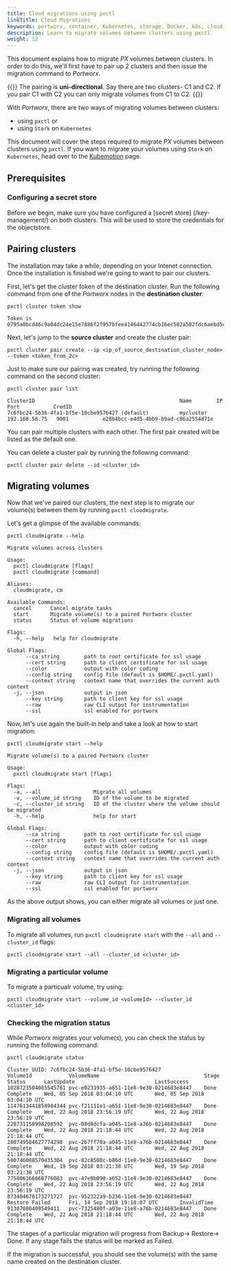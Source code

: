 ```yaml
---
title: Cloud migrations using pxctl
linkTitle: Cloud Migrations
keywords: portworx, container, Kubernetes, storage, Docker, k8s, cloud, DR, disaster recovery, cluster, migration
description: Learn to migrate volumes between clusters using pxctl
weight: 12
---
```


This document explains how to migrate _PX_ volumes between clusters. In order to do this, we'll first have to pair up 2 clusters and then issue the migration command to _Portworx_.

{{<info>}}
The pairing is **uni-directional**. Say there are two clusters- C1 and C2. If you pair C1 with C2 you can only migrate volumes from C1 to C2.
{{</info>}}

With _Portworx_, there are two ways of migrating volumes between clusters:

* using `pxctl` or
* using `Stork` on `Kubernetes`

This document will cover the steps required to migrate _PX_ volumes between clusters using `pxctl`. If you want to migrate your volumes using `Stork` on `Kubernetes`, head over to the [Kubemotion](/portworx-install-with-kubernetes/migration/kubemotion/) page.


## Prerequisites

### Configuring a secret store

Before we begin, make sure you have configured a [secret store] (/key-management/) on both clusters. This will be used to store the credentials for the objectstore.

## Pairing clusters

The installation may take a while, depending on your Intenet connection. Once the installation is finished we're going to want to pair our clusters.

First, let's get the cluster token of the destination cluster. Run the following command from one of the _Portworx_ nodes in the **destination cluster**:


```text
pxctl cluster token show
```

```output
Token is 0795a0bcd46c9a04dc24e15e7886f2f957bfee4146442774cb16ec582a502fdc6aebd5c30e95ff40a6c00e4e8d30e31d4dbd16b6c9b93dfd56774274ee8798cd
```

Next, let's jump to the **source cluster** and create the cluster pair:

```text
pxctl cluster pair create --ip <ip_of_source_destination_cluster_node> --token <token_from_2c>
```

Just to make sure our pairing was created, try running the following command on the second cluster:

```text
pxctl cluster pair list
```

```output
ClusterID                                               Name        IP              Port           CredID
7c6fbc24-5b36-4fa1-bf5e-10cbe9576427 (default)          mycluster   192.168.56.75   9001           e28b4bcc-e4d5-4bb9-b9ad-c86a2554d71e
```

You can pair multiple clusters with each other. The first pair created will be listed as the default one.


You can delete a cluster pair by running the following command:

```text
pxctl cluster pair delete --id <cluster_id>
```

## Migrating volumes

Now that we've paired our clusters, the next step is to migrate our volume(s) between them by running `pxctl cloudmigrate`.

Let's get a glimpse of the available commands:

```text
pxctl cloudmigrate --help
```

```output
Migrate volumes across clusters

Usage:
  pxctl cloudmigrate [flags]
  pxctl cloudmigrate [command]

Aliases:
  cloudmigrate, cm

Available Commands:
  cancel      Cancel migrate tasks
  start       Migrate volume(s) to a paired Portworx cluster
  status      Status of volume migrations

Flags:
  -h, --help   help for cloudmigrate

Global Flags:
      --ca string        path to root certificate for ssl usage
      --cert string      path to client certificate for ssl usage
      --color            output with color coding
      --config string    config file (default is $HOME/.pxctl.yaml)
      --context string   context name that overrides the current auth context
  -j, --json             output in json
      --key string       path to client key for ssl usage
      --raw              raw CLI output for instrumentation
      --ssl              ssl enabled for portworx
```

Now, let's use again the built-in help and take a look at how to start migration:

```text
pxctl cloudmigrate start --help
```

```output
Migrate volume(s) to a paired Portworx cluster

Usage:
  pxctl cloudmigrate start [flags]

Flags:
  -a, --all                 Migrate all volumes
  -v, --volume_id string    ID of the volume to be migrated
  -c, --cluster_id string   ID of the cluster where the volume should be migrated
  -h, --help                help for start

Global Flags:
      --ca string        path to root certificate for ssl usage
      --cert string      path to client certificate for ssl usage
      --color            output with color coding
      --config string    config file (default is $HOME/.pxctl.yaml)
      --context string   context name that overrides the current auth context
  -j, --json             output in json
      --key string       path to client key for ssl usage
      --raw              raw CLI output for instrumentation
      --ssl              ssl enabled for portworx
```

As the above output shows, you can either migrate all volumes or just one.


### Migrating all volumes

To migrate all volumes, run `pxctl cloudmigrate start` with the `--all` and `--cluster_id` flags:

```text
pxctl cloudmigrate start --all --cluster_id <cluster_id>
```

### Migrating a particular volume

To migrate a particualr volume, try using:

```text
pxctl cloudmigrate start --volume_id <volumeId> --cluster_id <cluster_id>
```

### Checking the migration status

While _Portworx_ migrates your volume(s), you can check the status by running the following command:

```text
pxctl cloudmigrate status
```

```output
Cluster UUID: 7c6fbc24-5b36-4fa1-bf5e-10cbe9576427
VolumeId            VolumeName                                  Stage   Status      LastUpdate                          LastSuccess
1028723504085545761 pvc-e0231935-a651-11e8-9e30-0214683e8447    Done    Complete    Wed, 05 Sep 2018 03:04:10 UTC       Wed, 05 Sep 2018 03:04:10 UTC
1147613441858984344 pvc-f21111e1-a651-11e8-9e30-0214683e8447    Done    Complete    Wed, 22 Aug 2018 23:56:19 UTC       Wed, 22 Aug 2018 23:56:19 UTC
228731158998208592  pvc-08d8dcfa-a045-11e8-a76b-0214683e8447    Done    Complete    Wed, 22 Aug 2018 21:18:44 UTC       Wed, 22 Aug 2018 21:18:44 UTC
280749584627774298  pvc-2b7ff70a-a045-11e8-a76b-0214683e8447    Done    Complete    Wed, 22 Aug 2018 21:18:44 UTC       Wed, 22 Aug 2018 21:18:44 UTC
580746088570435304  pvc-82c8508c-b86d-11e8-9e30-0214683e8447    Done    Complete    Wed, 19 Sep 2018 03:21:38 UTC       Wed, 19 Sep 2018 03:21:38 UTC
775806166668776083  pvc-47e9b090-a652-11e8-9e30-0214683e8447    Done    Complete    Wed, 22 Aug 2018 23:56:19 UTC       Wed, 22 Aug 2018 23:56:19 UTC
873404678173271727  pvc-952322a9-b236-11e8-9e30-0214683e8447    Restore Failed      Fri, 14 Sep 2018 19:18:07 UTC       InvalidTime
91307080409549411   pvc-7325480f-a03e-11e8-a76b-0214683e8447    Done    Complete    Wed, 22 Aug 2018 21:18:44 UTC       Wed, 22 Aug 2018 21:18:44 UTC
```

The stages of a particular migration will progress from Backup→ Restore→ Done. If any stage fails the status will be marked as Failed.

If the migration is successful, you should see the volume(s) with the same name created on the destination cluster.
